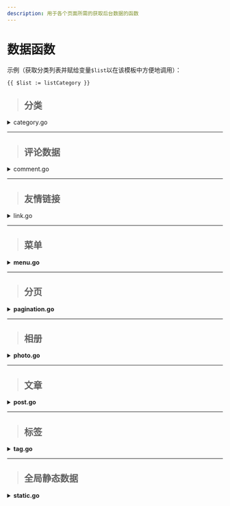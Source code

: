 ```yaml
---
description: 用于各个页面所需的获取后台数据的函数
---
```


# 数据函数

示例（获取分类列表并赋给变量`$list`以在该模板中方便地调用）：

```
{{ $list := listCategory }} 
```

> ## **分类**

<details>

<summary>category.go</summary>

## 1.listCategory

返回一个带有各分类所含文章数目的分类列表

## **2.listCategoryAsTree**

返回一个树状的分类目录列表

## **3.listCategoryByPostID**

根据文章的id返回一个该文章所属的分类列表

## **4.getCategoryCount**

获取所有分类的数目

</details>

***

> ## **评论数据**

<details>

<summary>comment.go</summary>

## **1.getLatestComment**

获取各文章最新的评论，返回一个以评论及其所属文章为单位的列表

## **2.getCommentCount**

获取总公开评论数

</details>

***

> ## 友情链接

<details>

<summary>link.go</summary>

## **1.listLinks**

返回一个普通的友情链接列表

## **2.listLinksRandom**

返回一个被刻意打乱顺序的友情链接列表

## **3.listLinksGroupByTeam**

返回一个标签分组的map，key为组别，value为标签链接列表

## **4.getLinksCount**

返回友情链接的数目

</details>

***

> ## **菜单**

<details>

<summary><strong>menu.go</strong></summary>

## **1.listMenu**

返回一个菜单设置的列表

## **2.listMenuAsTree**

返回一个树状菜单设置的列表

## **3.listMenuTeams**

返回菜单分组的列表

## **4.listMenuByTeam**

返回

## **5.listMenuAsTreeByTeam**

返回一个树状菜单

## **6.getMenuCount**

返回

</details>

***

> ## 分页

<details>

<summary><strong>pagination.go</strong></summary>

## **1.indexPagination**

## **2.archivesPagination**

## **3.searchPagination**

## **4.tagPostsPagination**

## **5.categoryPostsPagination**

## **6.photosPagination**

## **7.journalsPagination**

</details>

***

> ## 相册

<details>

<summary><strong>photo.go</strong></summary>

## **1.listPhotos**

## **2.listTeamPhotos**

## **3.listPhotoByTeam**

## **4.getPhotoCount**

</details>

***

> ## 文章

<details>

<summary><strong>post.go</strong></summary>

**1.listLatestPost**

**2.listMostPopularPost**

**3.getPostCount**

**4.listYearArchives**

**5.listMonthArchives**

**6.listPostByCategoryID**

**7.listPostByCategorySlug**

**8.listPostByTagID**

**9.listPostByTagSlug**

</details>

***

> ## 标签

<details>

<summary><strong>tag.go</strong></summary>

## **1.getAllTag**

## **2.getTagByPostID**

## **3.getTagCount**

</details>

***

> ## 全局静态数据

<details>

<summary><strong>static.go</strong></summary>

## **getStatisticsData**

</details>
